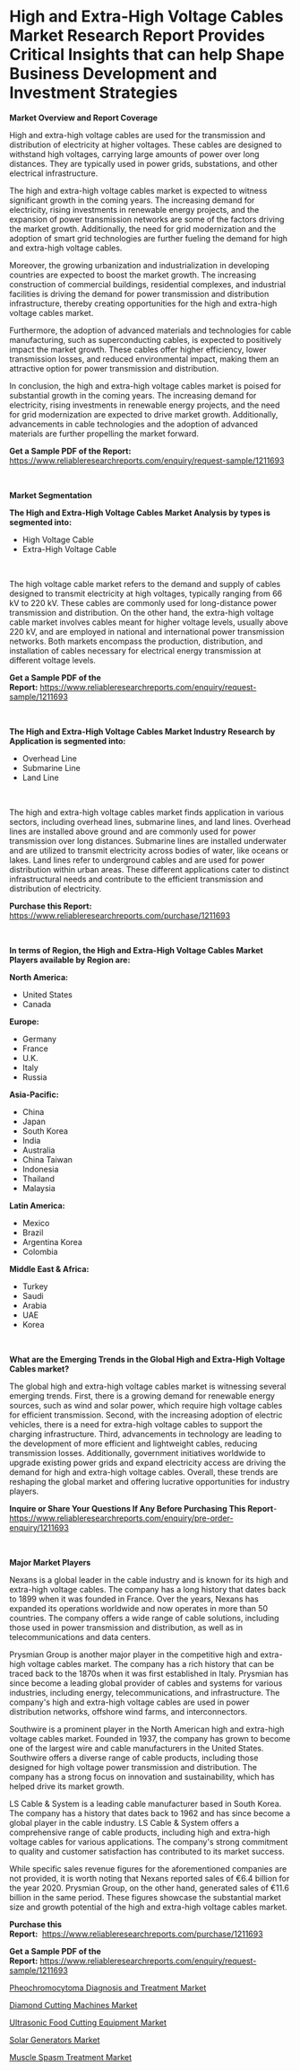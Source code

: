 <p><h1>High and Extra-High Voltage Cables Market Research Report Provides Critical Insights that can help Shape Business Development and Investment Strategies</h1></p><p><strong>Market Overview and Report Coverage</strong></p>
<p><p>High and extra-high voltage cables are used for the transmission and distribution of electricity at higher voltages. These cables are designed to withstand high voltages, carrying large amounts of power over long distances. They are typically used in power grids, substations, and other electrical infrastructure.</p><p>The high and extra-high voltage cables market is expected to witness significant growth in the coming years. The increasing demand for electricity, rising investments in renewable energy projects, and the expansion of power transmission networks are some of the factors driving the market growth. Additionally, the need for grid modernization and the adoption of smart grid technologies are further fueling the demand for high and extra-high voltage cables.</p><p>Moreover, the growing urbanization and industrialization in developing countries are expected to boost the market growth. The increasing construction of commercial buildings, residential complexes, and industrial facilities is driving the demand for power transmission and distribution infrastructure, thereby creating opportunities for the high and extra-high voltage cables market.</p><p>Furthermore, the adoption of advanced materials and technologies for cable manufacturing, such as superconducting cables, is expected to positively impact the market growth. These cables offer higher efficiency, lower transmission losses, and reduced environmental impact, making them an attractive option for power transmission and distribution.</p><p>In conclusion, the high and extra-high voltage cables market is poised for substantial growth in the coming years. The increasing demand for electricity, rising investments in renewable energy projects, and the need for grid modernization are expected to drive market growth. Additionally, advancements in cable technologies and the adoption of advanced materials are further propelling the market forward.</p></p>
<p><strong>Get a Sample PDF of the Report:</strong> <a href="https://www.reliableresearchreports.com/enquiry/request-sample/1211693">https://www.reliableresearchreports.com/enquiry/request-sample/1211693</a></p>
<p>&nbsp;</p>
<p><strong>Market Segmentation</strong></p>
<p><strong>The High and Extra-High Voltage Cables Market Analysis by types is segmented into:</strong></p>
<p><ul><li>High Voltage Cable</li><li>Extra-High Voltage Cable</li></ul></p>
<p>&nbsp;</p>
<p><p>The high voltage cable market refers to the demand and supply of cables designed to transmit electricity at high voltages, typically ranging from 66 kV to 220 kV. These cables are commonly used for long-distance power transmission and distribution. On the other hand, the extra-high voltage cable market involves cables meant for higher voltage levels, usually above 220 kV, and are employed in national and international power transmission networks. Both markets encompass the production, distribution, and installation of cables necessary for electrical energy transmission at different voltage levels.</p></p>
<p><strong>Get a Sample PDF of the Report:</strong>&nbsp;<a href="https://www.reliableresearchreports.com/enquiry/request-sample/1211693">https://www.reliableresearchreports.com/enquiry/request-sample/1211693</a></p>
<p>&nbsp;</p>
<p><strong>The High and Extra-High Voltage Cables Market Industry Research by Application is segmented into:</strong></p>
<p><ul><li>Overhead Line</li><li>Submarine Line</li><li>Land Line</li></ul></p>
<p>&nbsp;</p>
<p><p>The high and extra-high voltage cables market finds application in various sectors, including overhead lines, submarine lines, and land lines. Overhead lines are installed above ground and are commonly used for power transmission over long distances. Submarine lines are installed underwater and are utilized to transmit electricity across bodies of water, like oceans or lakes. Land lines refer to underground cables and are used for power distribution within urban areas. These different applications cater to distinct infrastructural needs and contribute to the efficient transmission and distribution of electricity.</p></p>
<p><strong>Purchase this Report:</strong>&nbsp; <a href="https://www.reliableresearchreports.com/purchase/1211693">https://www.reliableresearchreports.com/purchase/1211693</a></p>
<p>&nbsp;</p>
<p><strong>In terms of Region, the High and Extra-High Voltage Cables Market Players available by Region are:</strong></p>
<p>
    <p> <strong> North America: </strong>
        <ul>
            <li>United States</li>
            <li>Canada</li>
        </ul>
        </p> 
    <p> <strong> Europe: </strong>
        <ul>
            <li>Germany</li>
            <li>France</li>
            <li>U.K.</li>
            <li>Italy</li>
            <li>Russia</li>
        </ul>
        </p> 
    <p> <strong> Asia-Pacific: </strong>
        <ul>
            <li>China</li>
            <li>Japan</li>
            <li>South Korea</li>
            <li>India</li>
            <li>Australia</li>
            <li>China Taiwan</li>
            <li>Indonesia</li>
            <li>Thailand</li>
            <li>Malaysia</li>
        </ul>
        </p> 
    <p> <strong> Latin America: </strong>
        <ul>
            <li>Mexico</li>
            <li>Brazil</li>
            <li>Argentina Korea</li>
            <li>Colombia</li>
        </ul>
        </p> 
    <p> <strong> Middle East & Africa: </strong>
        <ul>
            <li>Turkey</li>
            <li>Saudi</li>
            <li>Arabia</li>
            <li>UAE</li>
            <li>Korea</li>
        </ul>
    </p>
    </p>
<p>&nbsp;</p>
<p><strong>What are the Emerging Trends in the Global High and Extra-High Voltage Cables market?</strong></p>
<p><p>The global high and extra-high voltage cables market is witnessing several emerging trends. First, there is a growing demand for renewable energy sources, such as wind and solar power, which require high voltage cables for efficient transmission. Second, with the increasing adoption of electric vehicles, there is a need for extra-high voltage cables to support the charging infrastructure. Third, advancements in technology are leading to the development of more efficient and lightweight cables, reducing transmission losses. Additionally, government initiatives worldwide to upgrade existing power grids and expand electricity access are driving the demand for high and extra-high voltage cables. Overall, these trends are reshaping the global market and offering lucrative opportunities for industry players.</p></p>
<p><strong>Inquire or Share Your Questions If Any Before Purchasing This Report</strong>- <a href="https://www.reliableresearchreports.com/enquiry/pre-order-enquiry/1211693">https://www.reliableresearchreports.com/enquiry/pre-order-enquiry/1211693</a></p>
<p>&nbsp;</p>
<p><strong>Major Market Players</strong></p>
<p><p>Nexans is a global leader in the cable industry and is known for its high and extra-high voltage cables. The company has a long history that dates back to 1899 when it was founded in France. Over the years, Nexans has expanded its operations worldwide and now operates in more than 50 countries. The company offers a wide range of cable solutions, including those used in power transmission and distribution, as well as in telecommunications and data centers.</p><p>Prysmian Group is another major player in the competitive high and extra-high voltage cables market. The company has a rich history that can be traced back to the 1870s when it was first established in Italy. Prysmian has since become a leading global provider of cables and systems for various industries, including energy, telecommunications, and infrastructure. The company's high and extra-high voltage cables are used in power distribution networks, offshore wind farms, and interconnectors.</p><p>Southwire is a prominent player in the North American high and extra-high voltage cables market. Founded in 1937, the company has grown to become one of the largest wire and cable manufacturers in the United States. Southwire offers a diverse range of cable products, including those designed for high voltage power transmission and distribution. The company has a strong focus on innovation and sustainability, which has helped drive its market growth.</p><p>LS Cable & System is a leading cable manufacturer based in South Korea. The company has a history that dates back to 1962 and has since become a global player in the cable industry. LS Cable & System offers a comprehensive range of cable products, including high and extra-high voltage cables for various applications. The company's strong commitment to quality and customer satisfaction has contributed to its market success.</p><p>While specific sales revenue figures for the aforementioned companies are not provided, it is worth noting that Nexans reported sales of €6.4 billion for the year 2020. Prysmian Group, on the other hand, generated sales of €11.6 billion in the same period. These figures showcase the substantial market size and growth potential of the high and extra-high voltage cables market.</p></p>
<p><strong>Purchase this Report:</strong>&nbsp;&nbsp;<a href="https://www.reliableresearchreports.com/purchase/1211693">https://www.reliableresearchreports.com/purchase/1211693</a></p>
<p></p>
<p><strong>Get a Sample PDF of the Report:</strong>&nbsp;<a href="https://www.reliableresearchreports.com/enquiry/request-sample/1211693">https://www.reliableresearchreports.com/enquiry/request-sample/1211693</a></p>
<p><p><a href="https://www.linkedin.com/pulse/decoding-pheochromocytoma-diagnosis-treatment-market-deep-dive-fqgqe/">Pheochromocytoma Diagnosis and Treatment Market</a></p><p><a href="https://github.com/AKSHATREPORTPRIME/Market-Research-Report-List-1/blob/main/diamond-cutting-machines-market.md">Diamond Cutting Machines Market</a></p><p><a href="https://github.com/Chiragrp26/Market-Research-Report-List-1/blob/main/ultrasonic-food-cutting-equipment-market.md">Ultrasonic Food Cutting Equipment Market</a></p><p><a href="https://medium.com/@dennisoliver07/solar-generators-market-size-growth-forecast-2023-2030-298c9a05c131">Solar Generators Market</a></p><p><a href="https://www.linkedin.com/pulse/muscle-spasm-treatment-market-insights-players-forecast-x69pe/">Muscle Spasm Treatment Market</a></p></p>